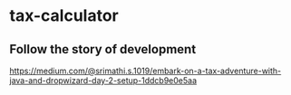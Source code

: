 # tax-calculator
## Follow the story of development
https://medium.com/@srimathi.s.1019/embark-on-a-tax-adventure-with-java-and-dropwizard-day-2-setup-1ddcb9e0e5aa
